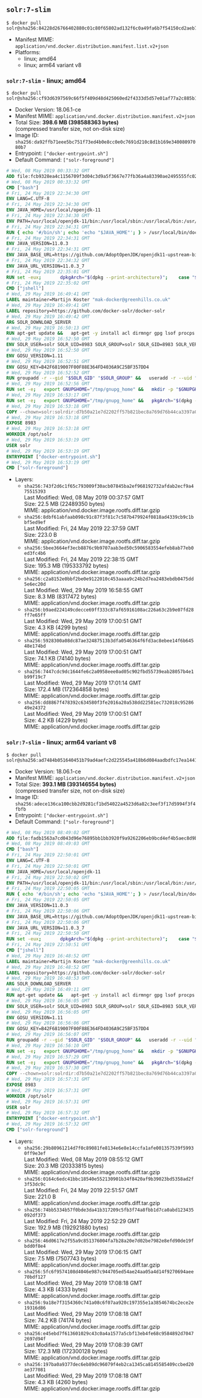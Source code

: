 ## `solr:7-slim`

```console
$ docker pull solr@sha256:84228d26766402880c01c80f65802ad132f6c0a49fa6b7f54150cd2aeb789fad
```

-	Manifest MIME: `application/vnd.docker.distribution.manifest.list.v2+json`
-	Platforms:
	-	linux; amd64
	-	linux; arm64 variant v8

### `solr:7-slim` - linux; amd64

```console
$ docker pull solr@sha256:cf93d6397569c66f5f409d48d425060ed2f4333d5d57e01af77a2c885b1959db
```

-	Docker Version: 18.06.1-ce
-	Manifest MIME: `application/vnd.docker.distribution.manifest.v2+json`
-	Total Size: **398.6 MB (398588363 bytes)**  
	(compressed transfer size, not on-disk size)
-	Image ID: `sha256:da92ffb71eee5bc751f73ed4b0e8cc0e0c7691d210c8d1b169e34008097080b7`
-	Entrypoint: `["docker-entrypoint.sh"]`
-	Default Command: `["solr-foreground"]`

```dockerfile
# Wed, 08 May 2019 00:33:32 GMT
ADD file:fcb9328ea4c1156709f3d04c3d9a5f3667e77fb36a4a83390ae2495555fc0238 in / 
# Wed, 08 May 2019 00:33:32 GMT
CMD ["bash"]
# Fri, 24 May 2019 22:34:30 GMT
ENV LANG=C.UTF-8
# Fri, 24 May 2019 22:34:30 GMT
ENV JAVA_HOME=/usr/local/openjdk-11
# Fri, 24 May 2019 22:34:30 GMT
ENV PATH=/usr/local/openjdk-11/bin:/usr/local/sbin:/usr/local/bin:/usr/sbin:/usr/bin:/sbin:/bin
# Fri, 24 May 2019 22:34:31 GMT
RUN { echo '#/bin/sh'; echo 'echo "$JAVA_HOME"'; } > /usr/local/bin/docker-java-home && chmod +x /usr/local/bin/docker-java-home && [ "$JAVA_HOME" = "$(docker-java-home)" ]
# Fri, 24 May 2019 22:34:31 GMT
ENV JAVA_VERSION=11.0.3
# Fri, 24 May 2019 22:34:31 GMT
ENV JAVA_BASE_URL=https://github.com/AdoptOpenJDK/openjdk11-upstream-binaries/releases/download/jdk-11.0.3%2B7/OpenJDK11U-
# Fri, 24 May 2019 22:34:32 GMT
ENV JAVA_URL_VERSION=11.0.3_7
# Fri, 24 May 2019 22:35:01 GMT
RUN set -eux; 		dpkgArch="$(dpkg --print-architecture)"; 	case "$dpkgArch" in 		amd64) upstreamArch='x64' ;; 		arm64) upstreamArch='aarch64' ;; 		*) echo >&2 "error: unsupported architecture: $dpkgArch" ;; 	esac; 		savedAptMark="$(apt-mark showmanual)"; 	apt-get update; 	apt-get install -y --no-install-recommends 		ca-certificates wget 		gnupg dirmngr 	; 	rm -rf /var/lib/apt/lists/*; 		wget -O openjdk.tgz.asc "${JAVA_BASE_URL}${upstreamArch}_linux_${JAVA_URL_VERSION}.tar.gz.sign"; 	wget -O openjdk.tgz "${JAVA_BASE_URL}${upstreamArch}_linux_${JAVA_URL_VERSION}.tar.gz" --progress=dot:giga; 		export GNUPGHOME="$(mktemp -d)"; 	gpg --batch --keyserver ha.pool.sks-keyservers.net --recv-keys CA5F11C6CE22644D42C6AC4492EF8D39DC13168F; 	gpg --batch --keyserver ha.pool.sks-keyservers.net --recv-keys EAC843EBD3EFDB98CC772FADA5CD6035332FA671; 	gpg --batch --list-sigs --keyid-format 0xLONG CA5F11C6CE22644D42C6AC4492EF8D39DC13168F | grep '0xA5CD6035332FA671' | grep 'Andrew Haley'; 	gpg --batch --verify openjdk.tgz.asc openjdk.tgz; 	gpgconf --kill all; 	rm -rf "$GNUPGHOME"; 		mkdir -p "$JAVA_HOME"; 	tar --extract --file openjdk.tgz --directory "$JAVA_HOME" --strip-components 1; 	rm openjdk.tgz*; 			apt-mark auto '.*' > /dev/null; 	[ -z "$savedAptMark" ] || apt-mark manual $savedAptMark > /dev/null; 	apt-get purge -y --auto-remove -o APT::AutoRemove::RecommendsImportant=false; 		javac --version; 	java --version
# Fri, 24 May 2019 22:35:02 GMT
CMD ["jshell"]
# Wed, 29 May 2019 16:49:41 GMT
LABEL maintainer=Martijn Koster "mak-docker@greenhills.co.uk"
# Wed, 29 May 2019 16:49:41 GMT
LABEL repository=https://github.com/docker-solr/docker-solr
# Wed, 29 May 2019 16:49:42 GMT
ARG SOLR_DOWNLOAD_SERVER
# Wed, 29 May 2019 16:50:13 GMT
RUN apt-get update &&   apt-get -y install acl dirmngr gpg lsof procps wget &&   rm -rf /var/lib/apt/lists/*
# Wed, 29 May 2019 16:52:50 GMT
ENV SOLR_USER=solr SOLR_UID=8983 SOLR_GROUP=solr SOLR_GID=8983 SOLR_VERSION=7.7.1 SOLR_URL=https://archive.apache.org/dist/lucene/solr/7.7.1/solr-7.7.1.tgz SOLR_SHA256=4fb85f12af045b28f6cb935b2f3739d59ec61ad1288ffe44c7ede64e614f28c4 SOLR_KEYS=2085660D9C1FCCACC4A479A3BF160FF14992A24C PATH=/opt/solr/bin:/opt/docker-solr/scripts:/usr/local/openjdk-11/bin:/usr/local/sbin:/usr/local/bin:/usr/sbin:/usr/bin:/sbin:/bin
# Wed, 29 May 2019 16:52:50 GMT
ENV GOSU_VERSION=1.11
# Wed, 29 May 2019 16:52:51 GMT
ENV GOSU_KEY=B42F6819007F00F88E364FD4036A9C25BF357DD4
# Wed, 29 May 2019 16:52:52 GMT
RUN groupadd -r --gid "$SOLR_GID" "$SOLR_GROUP" &&   useradd -r --uid "$SOLR_UID" --gid "$SOLR_GID" "$SOLR_USER"
# Wed, 29 May 2019 16:52:56 GMT
RUN set -e;   export GNUPGHOME="/tmp/gnupg_home" &&   mkdir -p "$GNUPGHOME" &&   chmod 700 "$GNUPGHOME" &&   echo "disable-ipv6" >> "$GNUPGHOME/dirmngr.conf" &&   for key in $SOLR_KEYS $GOSU_KEY; do     found='';     for server in       ha.pool.sks-keyservers.net       hkp://keyserver.ubuntu.com:80       hkp://p80.pool.sks-keyservers.net:80       pgp.mit.edu     ; do       echo "  trying $server for $key";       gpg --batch --keyserver "$server" --keyserver-options timeout=10 --recv-keys "$key" && found=yes && break;       gpg --batch --keyserver "$server" --keyserver-options timeout=10 --recv-keys "$key" && found=yes && break;     done;     test -z "$found" && echo >&2 "error: failed to fetch $key from several disparate servers -- network issues?" && exit 1;   done;   exit 0
# Wed, 29 May 2019 16:53:17 GMT
RUN set -e;   export GNUPGHOME="/tmp/gnupg_home" &&   pkgArch="$(dpkg --print-architecture | awk -F- '{ print $NF }')" &&   wget -O /usr/local/bin/gosu "https://github.com/tianon/gosu/releases/download/$GOSU_VERSION/gosu-$pkgArch" &&   wget -O /usr/local/bin/gosu.asc "https://github.com/tianon/gosu/releases/download/$GOSU_VERSION/gosu-$pkgArch.asc" &&   gpg --batch --verify /usr/local/bin/gosu.asc /usr/local/bin/gosu &&   rm /usr/local/bin/gosu.asc &&   chmod +x /usr/local/bin/gosu &&   gosu nobody true &&   echo "downloading $SOLR_URL" &&   wget -nv "$SOLR_URL" -O "/opt/solr-$SOLR_VERSION.tgz" &&   echo "downloading $SOLR_URL.asc" &&   wget -nv "$SOLR_URL.asc" -O "/opt/solr-$SOLR_VERSION.tgz.asc" &&   echo "$SOLR_SHA256 */opt/solr-$SOLR_VERSION.tgz" | sha256sum -c - &&   (>&2 ls -l "/opt/solr-$SOLR_VERSION.tgz" "/opt/solr-$SOLR_VERSION.tgz.asc") &&   gpg --batch --verify "/opt/solr-$SOLR_VERSION.tgz.asc" "/opt/solr-$SOLR_VERSION.tgz" &&   tar -C /opt --extract --file "/opt/solr-$SOLR_VERSION.tgz" &&   mv "/opt/solr-$SOLR_VERSION" /opt/solr &&   rm "/opt/solr-$SOLR_VERSION.tgz"* &&   rm -Rf /opt/solr/docs/ &&   mkdir -p /opt/solr/server/solr/lib /docker-entrypoint-initdb.d /opt/docker-solr &&   mkdir -p /opt/solr/server/solr/mycores /opt/solr/server/logs /opt/mysolrhome &&   sed -i -e "s/\"\$(whoami)\" == \"root\"/\$(id -u) == 0/" /opt/solr/bin/solr &&   sed -i -e 's/lsof -PniTCP:/lsof -t -PniTCP:/' /opt/solr/bin/solr &&   chown -R "$SOLR_USER:$SOLR_GROUP" /opt/solr /docker-entrypoint-initdb.d /opt/docker-solr &&   chown -R "$SOLR_USER:$SOLR_GROUP" /opt/mysolrhome
# Wed, 29 May 2019 16:53:18 GMT
COPY --chown=solr:solrdir:d7b50a21e7d2202ff57b821bec8a769d76b44ca3397a0fbe1fd8c4283d606486 in /opt/docker-solr/scripts 
# Wed, 29 May 2019 16:53:18 GMT
EXPOSE 8983
# Wed, 29 May 2019 16:53:18 GMT
WORKDIR /opt/solr
# Wed, 29 May 2019 16:53:19 GMT
USER solr
# Wed, 29 May 2019 16:53:19 GMT
ENTRYPOINT ["docker-entrypoint.sh"]
# Wed, 29 May 2019 16:53:19 GMT
CMD ["solr-foreground"]
```

-	Layers:
	-	`sha256:743f2d6c1f65c793009f30acb07845ba2ef968192732afdab2ecf9a475515393`  
		Last Modified: Wed, 08 May 2019 00:37:57 GMT  
		Size: 22.5 MB (22489350 bytes)  
		MIME: application/vnd.docker.image.rootfs.diff.tar.gzip
	-	`sha256:8dbf61abfaab098c91c87f3f81c7c587b479924f0818ad4339cb9c1bbf5ed9ef`  
		Last Modified: Fri, 24 May 2019 22:37:59 GMT  
		Size: 223.0 B  
		MIME: application/vnd.docker.image.rootfs.diff.tar.gzip
	-	`sha256:5bee3664ef3ecb8876c9b9707aab3ed50c5906583554efeb8ab77eb0ed3fc4b6`  
		Last Modified: Fri, 24 May 2019 22:38:15 GMT  
		Size: 195.3 MB (195333792 bytes)  
		MIME: application/vnd.docker.image.rootfs.diff.tar.gzip
	-	`sha256:c2a8152e0bbf2be0e9122010c453aaaa9c24b2d7ea2483ebdb0475dd5e6ec20d`  
		Last Modified: Wed, 29 May 2019 16:58:55 GMT  
		Size: 8.3 MB (8317472 bytes)  
		MIME: application/vnd.docker.image.rootfs.diff.tar.gzip
	-	`sha256:b9aed224149cdecce69ff333c87af65916108ac226a63c2b9e07fd28ff7e65ff`  
		Last Modified: Wed, 29 May 2019 17:00:51 GMT  
		Size: 4.3 KB (4299 bytes)  
		MIME: application/vnd.docker.image.rootfs.diff.tar.gzip
	-	`sha256:5928300a08dc87ae32487513b3dfa0546364f6fd3ac8ebee14f6b64548e174bd`  
		Last Modified: Wed, 29 May 2019 17:00:51 GMT  
		Size: 74.1 KB (74140 bytes)  
		MIME: application/vnd.docker.image.rootfs.diff.tar.gzip
	-	`sha256:7447cdc9dc1644fe6c2a0958eee0ad05c902fbd55739eab28057b4e1b99f19c7`  
		Last Modified: Wed, 29 May 2019 17:01:14 GMT  
		Size: 172.4 MB (172364858 bytes)  
		MIME: application/vnd.docker.image.rootfs.diff.tar.gzip
	-	`sha256:dd8867f478392c634580f3fe2016a20a538dd22581ec732018c9528649e24372`  
		Last Modified: Wed, 29 May 2019 17:00:51 GMT  
		Size: 4.2 KB (4229 bytes)  
		MIME: application/vnd.docker.image.rootfs.diff.tar.gzip

### `solr:7-slim` - linux; arm64 variant v8

```console
$ docker pull solr@sha256:ad7484b051640451b79ad4aefc2d225545a418b6d084aadbdfc17ea1441927c6
```

-	Docker Version: 18.06.1-ce
-	Manifest MIME: `application/vnd.docker.distribution.manifest.v2+json`
-	Total Size: **393.1 MB (393146554 bytes)**  
	(compressed transfer size, not on-disk size)
-	Image ID: `sha256:adece136ca100cbb2d9281cf1bd54022a4523d6a82c3eef3f17d5994f3f4fbfb`
-	Entrypoint: `["docker-entrypoint.sh"]`
-	Default Command: `["solr-foreground"]`

```dockerfile
# Wed, 08 May 2019 08:49:02 GMT
ADD file:fadb1563a7cd043d96e76895bb1bb3920f9a9262206eb9bcd4ef4b5aec8d9b35 in / 
# Wed, 08 May 2019 08:49:03 GMT
CMD ["bash"]
# Fri, 24 May 2019 22:50:01 GMT
ENV LANG=C.UTF-8
# Fri, 24 May 2019 22:50:01 GMT
ENV JAVA_HOME=/usr/local/openjdk-11
# Fri, 24 May 2019 22:50:02 GMT
ENV PATH=/usr/local/openjdk-11/bin:/usr/local/sbin:/usr/local/bin:/usr/sbin:/usr/bin:/sbin:/bin
# Fri, 24 May 2019 22:50:05 GMT
RUN { echo '#/bin/sh'; echo 'echo "$JAVA_HOME"'; } > /usr/local/bin/docker-java-home && chmod +x /usr/local/bin/docker-java-home && [ "$JAVA_HOME" = "$(docker-java-home)" ]
# Fri, 24 May 2019 22:50:05 GMT
ENV JAVA_VERSION=11.0.3
# Fri, 24 May 2019 22:50:06 GMT
ENV JAVA_BASE_URL=https://github.com/AdoptOpenJDK/openjdk11-upstream-binaries/releases/download/jdk-11.0.3%2B7/OpenJDK11U-
# Fri, 24 May 2019 22:50:06 GMT
ENV JAVA_URL_VERSION=11.0.3_7
# Fri, 24 May 2019 22:50:50 GMT
RUN set -eux; 		dpkgArch="$(dpkg --print-architecture)"; 	case "$dpkgArch" in 		amd64) upstreamArch='x64' ;; 		arm64) upstreamArch='aarch64' ;; 		*) echo >&2 "error: unsupported architecture: $dpkgArch" ;; 	esac; 		savedAptMark="$(apt-mark showmanual)"; 	apt-get update; 	apt-get install -y --no-install-recommends 		ca-certificates wget 		gnupg dirmngr 	; 	rm -rf /var/lib/apt/lists/*; 		wget -O openjdk.tgz.asc "${JAVA_BASE_URL}${upstreamArch}_linux_${JAVA_URL_VERSION}.tar.gz.sign"; 	wget -O openjdk.tgz "${JAVA_BASE_URL}${upstreamArch}_linux_${JAVA_URL_VERSION}.tar.gz" --progress=dot:giga; 		export GNUPGHOME="$(mktemp -d)"; 	gpg --batch --keyserver ha.pool.sks-keyservers.net --recv-keys CA5F11C6CE22644D42C6AC4492EF8D39DC13168F; 	gpg --batch --keyserver ha.pool.sks-keyservers.net --recv-keys EAC843EBD3EFDB98CC772FADA5CD6035332FA671; 	gpg --batch --list-sigs --keyid-format 0xLONG CA5F11C6CE22644D42C6AC4492EF8D39DC13168F | grep '0xA5CD6035332FA671' | grep 'Andrew Haley'; 	gpg --batch --verify openjdk.tgz.asc openjdk.tgz; 	gpgconf --kill all; 	rm -rf "$GNUPGHOME"; 		mkdir -p "$JAVA_HOME"; 	tar --extract --file openjdk.tgz --directory "$JAVA_HOME" --strip-components 1; 	rm openjdk.tgz*; 			apt-mark auto '.*' > /dev/null; 	[ -z "$savedAptMark" ] || apt-mark manual $savedAptMark > /dev/null; 	apt-get purge -y --auto-remove -o APT::AutoRemove::RecommendsImportant=false; 		javac --version; 	java --version
# Fri, 24 May 2019 22:50:51 GMT
CMD ["jshell"]
# Wed, 29 May 2019 16:48:52 GMT
LABEL maintainer=Martijn Koster "mak-docker@greenhills.co.uk"
# Wed, 29 May 2019 16:48:52 GMT
LABEL repository=https://github.com/docker-solr/docker-solr
# Wed, 29 May 2019 16:48:53 GMT
ARG SOLR_DOWNLOAD_SERVER
# Wed, 29 May 2019 16:49:11 GMT
RUN apt-get update &&   apt-get -y install acl dirmngr gpg lsof procps wget &&   rm -rf /var/lib/apt/lists/*
# Wed, 29 May 2019 16:56:05 GMT
ENV SOLR_USER=solr SOLR_UID=8983 SOLR_GROUP=solr SOLR_GID=8983 SOLR_VERSION=7.7.1 SOLR_URL=https://archive.apache.org/dist/lucene/solr/7.7.1/solr-7.7.1.tgz SOLR_SHA256=4fb85f12af045b28f6cb935b2f3739d59ec61ad1288ffe44c7ede64e614f28c4 SOLR_KEYS=2085660D9C1FCCACC4A479A3BF160FF14992A24C PATH=/opt/solr/bin:/opt/docker-solr/scripts:/usr/local/openjdk-11/bin:/usr/local/sbin:/usr/local/bin:/usr/sbin:/usr/bin:/sbin:/bin
# Wed, 29 May 2019 16:56:05 GMT
ENV GOSU_VERSION=1.11
# Wed, 29 May 2019 16:56:06 GMT
ENV GOSU_KEY=B42F6819007F00F88E364FD4036A9C25BF357DD4
# Wed, 29 May 2019 16:56:07 GMT
RUN groupadd -r --gid "$SOLR_GID" "$SOLR_GROUP" &&   useradd -r --uid "$SOLR_UID" --gid "$SOLR_GID" "$SOLR_USER"
# Wed, 29 May 2019 16:56:10 GMT
RUN set -e;   export GNUPGHOME="/tmp/gnupg_home" &&   mkdir -p "$GNUPGHOME" &&   chmod 700 "$GNUPGHOME" &&   echo "disable-ipv6" >> "$GNUPGHOME/dirmngr.conf" &&   for key in $SOLR_KEYS $GOSU_KEY; do     found='';     for server in       ha.pool.sks-keyservers.net       hkp://keyserver.ubuntu.com:80       hkp://p80.pool.sks-keyservers.net:80       pgp.mit.edu     ; do       echo "  trying $server for $key";       gpg --batch --keyserver "$server" --keyserver-options timeout=10 --recv-keys "$key" && found=yes && break;       gpg --batch --keyserver "$server" --keyserver-options timeout=10 --recv-keys "$key" && found=yes && break;     done;     test -z "$found" && echo >&2 "error: failed to fetch $key from several disparate servers -- network issues?" && exit 1;   done;   exit 0
# Wed, 29 May 2019 16:57:29 GMT
RUN set -e;   export GNUPGHOME="/tmp/gnupg_home" &&   pkgArch="$(dpkg --print-architecture | awk -F- '{ print $NF }')" &&   wget -O /usr/local/bin/gosu "https://github.com/tianon/gosu/releases/download/$GOSU_VERSION/gosu-$pkgArch" &&   wget -O /usr/local/bin/gosu.asc "https://github.com/tianon/gosu/releases/download/$GOSU_VERSION/gosu-$pkgArch.asc" &&   gpg --batch --verify /usr/local/bin/gosu.asc /usr/local/bin/gosu &&   rm /usr/local/bin/gosu.asc &&   chmod +x /usr/local/bin/gosu &&   gosu nobody true &&   echo "downloading $SOLR_URL" &&   wget -nv "$SOLR_URL" -O "/opt/solr-$SOLR_VERSION.tgz" &&   echo "downloading $SOLR_URL.asc" &&   wget -nv "$SOLR_URL.asc" -O "/opt/solr-$SOLR_VERSION.tgz.asc" &&   echo "$SOLR_SHA256 */opt/solr-$SOLR_VERSION.tgz" | sha256sum -c - &&   (>&2 ls -l "/opt/solr-$SOLR_VERSION.tgz" "/opt/solr-$SOLR_VERSION.tgz.asc") &&   gpg --batch --verify "/opt/solr-$SOLR_VERSION.tgz.asc" "/opt/solr-$SOLR_VERSION.tgz" &&   tar -C /opt --extract --file "/opt/solr-$SOLR_VERSION.tgz" &&   mv "/opt/solr-$SOLR_VERSION" /opt/solr &&   rm "/opt/solr-$SOLR_VERSION.tgz"* &&   rm -Rf /opt/solr/docs/ &&   mkdir -p /opt/solr/server/solr/lib /docker-entrypoint-initdb.d /opt/docker-solr &&   mkdir -p /opt/solr/server/solr/mycores /opt/solr/server/logs /opt/mysolrhome &&   sed -i -e "s/\"\$(whoami)\" == \"root\"/\$(id -u) == 0/" /opt/solr/bin/solr &&   sed -i -e 's/lsof -PniTCP:/lsof -t -PniTCP:/' /opt/solr/bin/solr &&   chown -R "$SOLR_USER:$SOLR_GROUP" /opt/solr /docker-entrypoint-initdb.d /opt/docker-solr &&   chown -R "$SOLR_USER:$SOLR_GROUP" /opt/mysolrhome
# Wed, 29 May 2019 16:57:30 GMT
COPY --chown=solr:solrdir:d7b50a21e7d2202ff57b821bec8a769d76b44ca3397a0fbe1fd8c4283d606486 in /opt/docker-solr/scripts 
# Wed, 29 May 2019 16:57:31 GMT
EXPOSE 8983
# Wed, 29 May 2019 16:57:31 GMT
WORKDIR /opt/solr
# Wed, 29 May 2019 16:57:31 GMT
USER solr
# Wed, 29 May 2019 16:57:32 GMT
ENTRYPOINT ["docker-entrypoint.sh"]
# Wed, 29 May 2019 16:57:32 GMT
CMD ["solr-foreground"]
```

-	Layers:
	-	`sha256:29b80961214d7f0c89081fe8134e6e8e14ccfa1afe001357539f59930ff9e3ef`  
		Last Modified: Wed, 08 May 2019 08:55:12 GMT  
		Size: 20.3 MB (20333815 bytes)  
		MIME: application/vnd.docker.image.rootfs.diff.tar.gzip
	-	`sha256:0164c6edc41bbc18540e552130901b34f8420af9b39023bd5358ad2f3f53dc9c`  
		Last Modified: Fri, 24 May 2019 22:51:57 GMT  
		Size: 221.0 B  
		MIME: application/vnd.docker.image.rootfs.diff.tar.gzip
	-	`sha256:74bb5334b57f0bde3da41b317209c5fb3f74a8fbb1d7ca0abd123435092df373`  
		Last Modified: Fri, 24 May 2019 22:52:29 GMT  
		Size: 192.9 MB (192921880 bytes)  
		MIME: application/vnd.docker.image.rootfs.diff.tar.gzip
	-	`sha256:46d0617e2f55a9c851376004fa7b28a20e7d02be7982e8efd90de19fbdd0f8e4`  
		Last Modified: Wed, 29 May 2019 17:06:15 GMT  
		Size: 7.5 MB (7507743 bytes)  
		MIME: application/vnd.docker.image.rootfs.diff.tar.gzip
	-	`sha256:5fc6f9574108d4046e987c944705ed54ae24aa05a4d14f9270694aee70bdf127`  
		Last Modified: Wed, 29 May 2019 17:08:18 GMT  
		Size: 4.3 KB (4333 bytes)  
		MIME: application/vnd.docker.image.rootfs.diff.tar.gzip
	-	`sha256:9a18e7f3154360c741a08c6f07aa920c197355e1a3854674bc2ece2e19316d86`  
		Last Modified: Wed, 29 May 2019 17:08:18 GMT  
		Size: 74.2 KB (74174 bytes)  
		MIME: application/vnd.docker.image.rootfs.diff.tar.gzip
	-	`sha256:e45ebd7f613601029c43c0a4a1577a5cbf13eb4fe68c9584892d70472697d94f`  
		Last Modified: Wed, 29 May 2019 17:08:39 GMT  
		Size: 172.3 MB (172300128 bytes)  
		MIME: application/vnd.docker.image.rootfs.diff.tar.gzip
	-	`sha256:197ba0a9377dec6eb89dc96079f4eb2ca1345ca8145585409ccbed20ae377081`  
		Last Modified: Wed, 29 May 2019 17:08:18 GMT  
		Size: 4.3 KB (4260 bytes)  
		MIME: application/vnd.docker.image.rootfs.diff.tar.gzip

